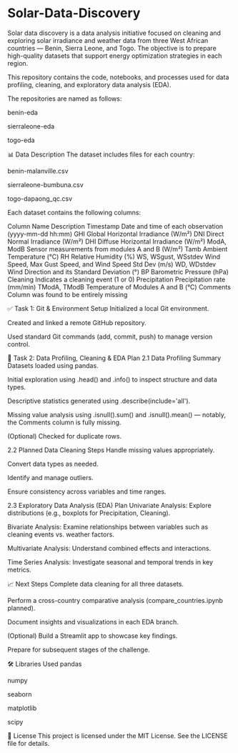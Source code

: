 # Solar-Data-Discovery
Solar data discovery is a data analysis initiative focused on cleaning and exploring solar irradiance and weather data from three West African countries — Benin, Sierra Leone, and Togo. The objective is to prepare high-quality datasets that support energy optimization strategies in each region.

This repository contains the code, notebooks, and processes used for data profiling, cleaning, and exploratory data analysis (EDA).

The repositories are named as follows:

benin-eda

sierraleone-eda

togo-eda

📊 Data Description
The dataset includes files for each country:

benin-malanville.csv

sierraleone-bumbuna.csv

togo-dapaong_qc.csv

Each dataset contains the following columns:

Column Name	Description
Timestamp	Date and time of each observation (yyyy-mm-dd hh:mm)
GHI	Global Horizontal Irradiance (W/m²)
DNI	Direct Normal Irradiance (W/m²)
DHI	Diffuse Horizontal Irradiance (W/m²)
ModA, ModB	Sensor measurements from modules A and B (W/m²)
Tamb	Ambient Temperature (°C)
RH	Relative Humidity (%)
WS, WSgust, WSstdev	Wind Speed, Max Gust Speed, and Wind Speed Std Dev (m/s)
WD, WDstdev	Wind Direction and its Standard Deviation (°)
BP	Barometric Pressure (hPa)
Cleaning	Indicates a cleaning event (1 or 0)
Precipitation	Precipitation rate (mm/min)
TModA, TModB	Temperature of Modules A and B (°C)
Comments	Column was found to be entirely missing

✅ Task 1: Git & Environment Setup
Initialized a local Git environment.

Created and linked a remote GitHub repository.

Used standard Git commands (add, commit, push) to manage version control.

📌 Task 2: Data Profiling, Cleaning & EDA Plan
2.1 Data Profiling Summary
Datasets loaded using pandas.

Initial exploration using .head() and .info() to inspect structure and data types.

Descriptive statistics generated using .describe(include='all').

Missing value analysis using .isnull().sum() and .isnull().mean() — notably, the Comments column is fully missing.

(Optional) Checked for duplicate rows.

2.2 Planned Data Cleaning Steps
Handle missing values appropriately.

Convert data types as needed.

Identify and manage outliers.

Ensure consistency across variables and time ranges.

2.3 Exploratory Data Analysis (EDA) Plan
Univariate Analysis: Explore distributions (e.g., boxplots for Precipitation, Cleaning).

Bivariate Analysis: Examine relationships between variables such as cleaning events vs. weather factors.

Multivariate Analysis: Understand combined effects and interactions.

Time Series Analysis: Investigate seasonal and temporal trends in key metrics.

📈 Next Steps
Complete data cleaning for all three datasets.

Perform a cross-country comparative analysis (compare_countries.ipynb planned).

Document insights and visualizations in each EDA branch.

(Optional) Build a Streamlit app to showcase key findings.

Prepare for subsequent stages of the challenge.

🛠️ Libraries Used
pandas

numpy

seaborn

matplotlib

scipy

📄 License
This project is licensed under the MIT License. See the LICENSE file for details.
